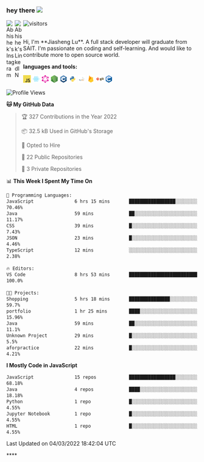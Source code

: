 ### hey there <img src="https://media.giphy.com/media/hvRJCLFzcasrR4ia7z/giphy.gif" width="25px">
<a href="https://www.instagram.com/jiashengluljs/">
  <img align="left" alt="Abhishek's Instagram" width="22px" src="https://raw.githubusercontent.com/hussainweb/hussainweb/main/icons/instagram.png" />
</a>
<a href="https://www.linkedin.com/in/jiashenglujob/">
  <img align="left" alt="Abhishek's LinkedIN" width="22px" src="https://raw.githubusercontent.com/peterthehan/peterthehan/master/assets/linkedin.svg" />
</a>

![visitors](https://visitor-badge.glitch.me/badge?page_id=jonsnowljs.visitor-badge&left_color=green&right_color=red)

<br />
<!-- TODO add personal website link on my name -->
Hi, I'm **Jiasheng Lu**. A full stack developer will graduate from SAIT. I'm passionate on coding and self-learning. And would like to contribute more to open source world.

**languages and tools:**  

<code><img height="20" src="https://raw.githubusercontent.com/github/explore/80688e429a7d4ef2fca1e82350fe8e3517d3494d/topics/javascript/javascript.png"></code>
<code><img height="20" src="https://raw.githubusercontent.com/github/explore/80688e429a7d4ef2fca1e82350fe8e3517d3494d/topics/react/react.png"></code>
<code><img height="20" src="https://raw.githubusercontent.com/github/explore/5c058a388828bb5fde0bcafd4bc867b5bb3f26f3/topics/graphql/graphql.png"></code>
<code><img height="20" src="https://raw.githubusercontent.com/github/explore/80688e429a7d4ef2fca1e82350fe8e3517d3494d/topics/nodejs/nodejs.png"></code>
<code><img height="20" src="https://raw.githubusercontent.com/github/explore/80688e429a7d4ef2fca1e82350fe8e3517d3494d/topics/cpp/cpp.png"></code>
<code><img height="20" src="https://raw.githubusercontent.com/github/explore/80688e429a7d4ef2fca1e82350fe8e3517d3494d/topics/python/python.png"></code>
<code><img height="20" src="https://raw.githubusercontent.com/github/explore/80688e429a7d4ef2fca1e82350fe8e3517d3494d/topics/mysql/mysql.png"></code>
<code><img height="20" src="https://raw.githubusercontent.com/github/explore/80688e429a7d4ef2fca1e82350fe8e3517d3494d/topics/firebase/firebase.png"></code>
<code><img height="20" src="https://raw.githubusercontent.com/github/explore/80688e429a7d4ef2fca1e82350fe8e3517d3494d/topics/git/git.png"></code>
<code><img height="20" src="https://github.com/jonsnowljs/portfolio/blob/master/src/assets/img/skill/c.svg"></code>


<!--START_SECTION:waka-->
![Profile Views](http://img.shields.io/badge/Profile%20Views-96-blue)

**🐱 My GitHub Data** 

> 🏆 327 Contributions in the Year 2022
 > 
> 📦 32.5 kB Used in GitHub's Storage 
 > 
> 💼 Opted to Hire
 > 
> 📜 22 Public Repositories 
 > 
> 🔑 3 Private Repositories  
 > 
📊 **This Week I Spent My Time On** 

```text
💬 Programming Languages: 
JavaScript               6 hrs 15 mins       █████████████████░░░░░░░░   70.46% 
Java                     59 mins             ██░░░░░░░░░░░░░░░░░░░░░░░   11.17% 
CSS                      39 mins             █░░░░░░░░░░░░░░░░░░░░░░░░   7.43% 
JSON                     23 mins             █░░░░░░░░░░░░░░░░░░░░░░░░   4.46% 
TypeScript               12 mins             ░░░░░░░░░░░░░░░░░░░░░░░░░   2.38%

🔥 Editors: 
VS Code                  8 hrs 53 mins       █████████████████████████   100.0%

🐱‍💻 Projects: 
Shopping                 5 hrs 18 mins       ███████████████░░░░░░░░░░   59.7% 
portfolio                1 hr 25 mins        ████░░░░░░░░░░░░░░░░░░░░░   15.96% 
Java                     59 mins             ██░░░░░░░░░░░░░░░░░░░░░░░   11.1% 
Unknown Project          29 mins             █░░░░░░░░░░░░░░░░░░░░░░░░   5.5% 
aforpractice             22 mins             █░░░░░░░░░░░░░░░░░░░░░░░░   4.21%

```

**I Mostly Code in JavaScript** 

```text
JavaScript               15 repos            █████████████████░░░░░░░░   68.18% 
Java                     4 repos             ████░░░░░░░░░░░░░░░░░░░░░   18.18% 
Python                   1 repo              █░░░░░░░░░░░░░░░░░░░░░░░░   4.55% 
Jupyter Notebook         1 repo              █░░░░░░░░░░░░░░░░░░░░░░░░   4.55% 
HTML                     1 repo              █░░░░░░░░░░░░░░░░░░░░░░░░   4.55%

```



 Last Updated on 04/03/2022 18:42:04 UTC
<!--END_SECTION:waka-->****
